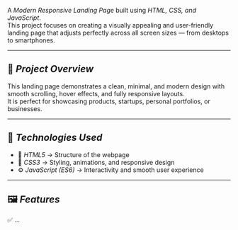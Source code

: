 A *Modern Responsive Landing Page* built using *HTML, CSS, and JavaScript*.  
This project focuses on creating a visually appealing and user-friendly landing page that adjusts perfectly across all screen sizes — from desktops to smartphones.  

---

## 🚀 *Project Overview*  

This landing page demonstrates a clean, minimal, and modern design with smooth scrolling, hover effects, and fully responsive layouts.  
It is perfect for showcasing products, startups, personal portfolios, or businesses.  

---

## 🧰 *Technologies Used*  
- 🧱 *HTML5* → Structure of the webpage  
- 🎨 *CSS3* → Styling, animations, and responsive design  
- ⚙️ *JavaScript (ES6)* → Interactivity and smooth user experience  

---

## 🖼️ *Features*
✅ …
